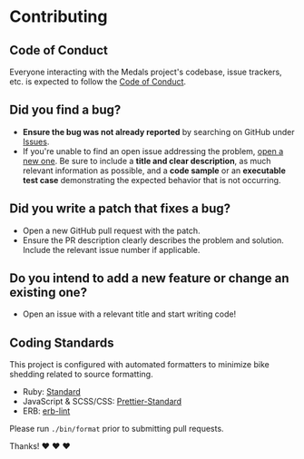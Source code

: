 # Contributing

## Code of Conduct

Everyone interacting with the Medals project's codebase, issue trackers, etc. is expected to follow the [Code of Conduct](CODE_OF_CONDUCT.md).

## Did you find a bug?

- **Ensure the bug was not already reported** by searching on GitHub under [Issues](https://github.com/andrewmcodes/medals/issues).
- If you're unable to find an open issue addressing the problem, [open a new one](https://github.com/andrewmcodes/medals/issues/new). Be sure to include a **title and clear description**, as much relevant information as possible, and a **code sample** or an **executable test case** demonstrating the expected behavior that is not occurring.

## Did you write a patch that fixes a bug?

- Open a new GitHub pull request with the patch.
- Ensure the PR description clearly describes the problem and solution. Include the relevant issue number if applicable.

## Do you intend to add a new feature or change an existing one?

- Open an issue with a relevant title and start writing code!

## Coding Standards

This project is configured with automated formatters to minimize bike shedding related to source formatting.

- Ruby: [Standard](https://github.com/testdouble/standard)
- JavaScript & SCSS/CSS: [Prettier-Standard](https://github.com/sheerun/prettier-standard)
- ERB: [erb-lint](https://github.com/Shopify/erb-lint)

Please run `./bin/format` prior to submitting pull requests.

Thanks! :heart: :heart: :heart:

